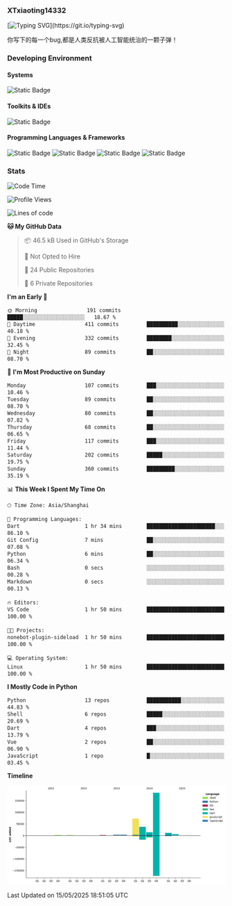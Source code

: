 ### XTxiaoting14332

[![Typing SVG](https://readme-typing-svg.herokuapp.com?font=JetBrians+Mono&pause=1000&random=false&width=435&lines=Hello+World!)](https://git.io/typing-svg)

你写下的每一个bug,都是人类反抗被人工智能统治的一颗子弹！

### Developing Environment

#### Systems

![Static Badge](https://img.shields.io/badge/Ubuntu-%20?style=flat-square&logo=ubuntu&logoColor=white&color=E34F26)

#### Toolkits & IDEs

![Static Badge](https://img.shields.io/badge/Visual%20Studio%20Code-%20?style=flat-square&logo=visualstudiocode&logoColor=white&color=blue)

#### Programming Languages & Frameworks

![Static Badge](https://img.shields.io/badge/Dart-%20?style=flat-square&logo=dart&logoColor=white&color=0175C2)
![Static Badge](https://img.shields.io/badge/Flutter-%20?style=flat-square&logo=flutter&logoColor=white&color=02569B)
![Static Badge](https://img.shields.io/badge/Python-%20?style=flat-square&logo=python&logoColor=white&color=E7A781)
![Static Badge](https://img.shields.io/badge/Bash%20Shell-%20?style=flat-square&logo=shell&logoColor=white&color=49D868)

### Stats

<!--START_SECTION:waka-->
![Code Time](http://img.shields.io/badge/Code%20Time-338%20hrs%2036%20mins-blue)

![Profile Views](http://img.shields.io/badge/Profile%20Views-0-blue)

![Lines of code](https://img.shields.io/badge/From%20Hello%20World%20I%27ve%20Written-334.3%20thousand%20lines%20of%20code-blue)

**🐱 My GitHub Data** 

> 📦 46.5 kB Used in GitHub's Storage 
 > 
> 🚫 Not Opted to Hire
 > 
> 📜 24 Public Repositories 
 > 
> 🔑 6 Private Repositories 
 > 
**I'm an Early 🐤** 

```text
🌞 Morning                191 commits         █████░░░░░░░░░░░░░░░░░░░░   18.67 % 
🌆 Daytime                411 commits         ██████████░░░░░░░░░░░░░░░   40.18 % 
🌃 Evening                332 commits         ████████░░░░░░░░░░░░░░░░░   32.45 % 
🌙 Night                  89 commits          ██░░░░░░░░░░░░░░░░░░░░░░░   08.70 % 
```
📅 **I'm Most Productive on Sunday** 

```text
Monday                   107 commits         ███░░░░░░░░░░░░░░░░░░░░░░   10.46 % 
Tuesday                  89 commits          ██░░░░░░░░░░░░░░░░░░░░░░░   08.70 % 
Wednesday                80 commits          ██░░░░░░░░░░░░░░░░░░░░░░░   07.82 % 
Thursday                 68 commits          ██░░░░░░░░░░░░░░░░░░░░░░░   06.65 % 
Friday                   117 commits         ███░░░░░░░░░░░░░░░░░░░░░░   11.44 % 
Saturday                 202 commits         █████░░░░░░░░░░░░░░░░░░░░   19.75 % 
Sunday                   360 commits         █████████░░░░░░░░░░░░░░░░   35.19 % 
```


📊 **This Week I Spent My Time On** 

```text
🕑︎ Time Zone: Asia/Shanghai

💬 Programming Languages: 
Dart                     1 hr 34 mins        ██████████████████████░░░   86.10 % 
Git Config               7 mins              ██░░░░░░░░░░░░░░░░░░░░░░░   07.08 % 
Python                   6 mins              ██░░░░░░░░░░░░░░░░░░░░░░░   06.34 % 
Bash                     0 secs              ░░░░░░░░░░░░░░░░░░░░░░░░░   00.28 % 
Markdown                 0 secs              ░░░░░░░░░░░░░░░░░░░░░░░░░   00.13 % 

🔥 Editors: 
VS Code                  1 hr 50 mins        █████████████████████████   100.00 % 

🐱‍💻 Projects: 
nonebot-plugin-sideload  1 hr 50 mins        █████████████████████████   100.00 % 

💻 Operating System: 
Linux                    1 hr 50 mins        █████████████████████████   100.00 % 
```

**I Mostly Code in Python** 

```text
Python                   13 repos            ███████████░░░░░░░░░░░░░░   44.83 % 
Shell                    6 repos             █████░░░░░░░░░░░░░░░░░░░░   20.69 % 
Dart                     4 repos             ███░░░░░░░░░░░░░░░░░░░░░░   13.79 % 
Vue                      2 repos             ██░░░░░░░░░░░░░░░░░░░░░░░   06.90 % 
JavaScript               1 repo              █░░░░░░░░░░░░░░░░░░░░░░░░   03.45 % 
```



**Timeline**

![Lines of Code chart](https://raw.githubusercontent.com/XTxiaoting14332/XTxiaoting14332/main/assets/bar_graph.png)


 Last Updated on 15/05/2025 18:51:05 UTC
<!--END_SECTION:waka-->